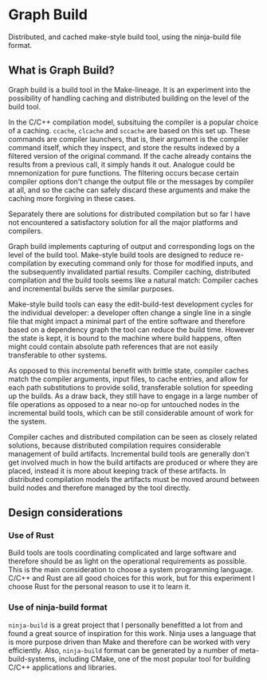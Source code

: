 Graph Build
===========

Distributed, and cached make-style build tool, using the ninja-build file format.


What is Graph Build?
--------------------

Graph build is a build tool in the Make-lineage. It is an experiment into the
possibility of handling caching and distributed building on the level of the
build tool.

In the C/C++ compilation model, subsituing the compiler is a popular choice of
a caching. `ccache`, `clcache` and `sccache` are based on this set up. These
commands are compiler launchers, that is, their argument is the compiler command
itself, which they inspect, and store the results indexed by a filtered version
of the original command. If the cache already contains the results from a
previous call, it simply hands it out. Analogue could be mnemonization for pure
functions. The filtering occurs becase certain compiler options don't change the
output file or the messages by compiler at all, and so the cache can safely
discard these arguments and make the caching more forgiving in these cases.

Separately there are solutions for distributed compilation but so far I have not
encountered a satisfactory solution for all the major platforms and compilers.

Graph build implements capturing of output and corresponding logs on the level
of the build tool. Make-style build tools are designed to reduce re-compilation
by executing command only for those for modified inputs, and the subsequently
invalidated partial results. Compiler caching, distributed compilation and the
build tools seems like a natural match: Compiler caches and incremental builds
serve the similar purposes.

Make-style build tools can easy the edit-build-test development cycles for the
individual developer: a developer often change a single line in a single file
that might impact a minimal part of the entire software and therefore based on
a dependency graph the tool can reduce the build time. However the state is
kept, it is bound to the machine where build happens, often might could contain
absolute path references that are not easily transferable to other systems.

As opposed to this incremental benefit with brittle state, compiler caches match
the compiler arguments, input files, to cache entries, and allow for each path
substitutions to provide solid, transferable solution for speeding up the builds.
As a draw back, they still have to engage in a large number of file operations
as opposed to a near no-op for untouched nodes in the incremental build tools,
which can be still considerable amount of work for the system.

Compiler caches and distributed compilation can be seen as closely related
solutions, because distributed compilation requires considerable management of
build artifacts. Incremental build tools are generally don't get involved much
in how the build artifacts are produced or where they are placed, instead it is
more about keeping track of these artifacts. In distributed compilation models
the artifacts must be moved around between build nodes and therefore managed by
the tool directly.


Design considerations
---------------------

### Use of Rust

Build tools are tools coordinating complicated and large software and therefore
should be as light on the operational requirements as possible. This is the main
consideration to choose a system programming language. C/C++ and Rust are all
good choices for this work, but for this experiment I choose Rust for the
personal reason to use it to learn it.

### Use of ninja-build format

`ninja-build` is a great project that I personally benefitted a lot from and
found a great source of inspiration for this work. Ninja uses a language that
is more purpose driven than Make and therefore can be worked with very
efficiently. Also, `ninja-build` format can be generated by a number of meta-
build-systems, including CMake, one of the most popular tool for building C/C++
applications and libraries.
